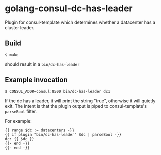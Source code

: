 # golang-consul-dc-has-leader

Plugin for consul-template which determines whether a datacenter has a cluster leader.

## Build

```
$ make
```

should result in a ```bin/dc-has-leader```

## Example invocation

```
$ CONSUL_ADDR=consul:8500 bin/dc-has-leader dc1
```

If the dc has a leader, it will print the string "true", otherwise it will quietly exit. The intent is that the plugin output is piped to consul-template's ```parseBool``` filter.

For example:

```
{{ range $dc := datacenters -}}
{{ if plugin "bin/dc-has-leader" $dc | parseBool -}}
dc: {{ $dc }}
{{- end -}}
{{- end -}}
```
